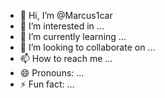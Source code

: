 - 👋 Hi, I’m @Marcus1car
- 👀 I’m interested in ...
- 🌱 I’m currently learning ...
- 💞️ I’m looking to collaborate on ...
- 📫 How to reach me ...
- 😄 Pronouns: ...
- ⚡ Fun fact: ...

<!---
Marcus1car/Marcus1car is a ✨ special ✨ repository because its `README.md` (this file) appears on your GitHub profile.
You can click the Preview link to take a look at your changes.
--->
